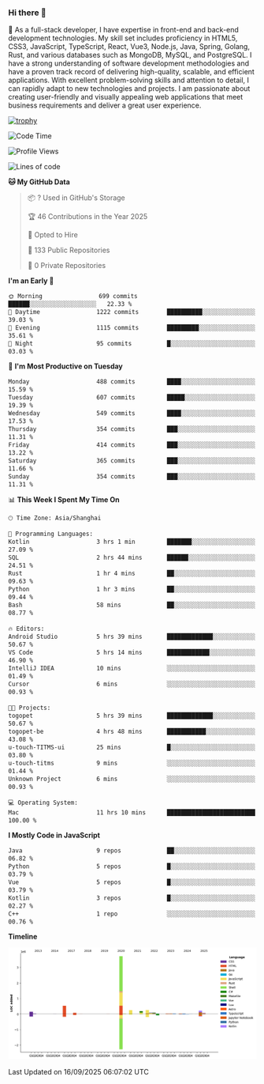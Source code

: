 ### Hi there 👋

🌱 As a full-stack developer, I have expertise in front-end and back-end development technologies. My skill set includes proficiency in HTML5, CSS3, JavaScript, TypeScript, React, Vue3, Node.js, Java, Spring, Golang, Rust, and various databases such as MongoDB, MySQL, and PostgreSQL. I have a strong understanding of software development methodologies and have a proven track record of delivering high-quality, scalable, and efficient applications. With excellent problem-solving skills and attention to detail, I can rapidly adapt to new technologies and projects. I am passionate about creating user-friendly and visually appealing web applications that meet business requirements and deliver a great user experience.

[![trophy](https://github-profile-trophy.vercel.app/?username=elton&rank=SECRET,SSS,SS,S,AAA,AA,A&theme=onedark&no-frame=true&margin-w=10)](https://github.com/ryo-ma/github-profile-trophy)

<!--START_SECTION:waka-->
![Code Time](http://img.shields.io/badge/Code%20Time-1%2C910%20hrs%2050%20mins-blue)

![Profile Views](http://img.shields.io/badge/Profile%20Views-0-blue)

![Lines of code](https://img.shields.io/badge/From%20Hello%20World%20I%27ve%20Written-5.9%20million%20lines%20of%20code-blue)

**🐱 My GitHub Data** 

> 📦 ? Used in GitHub's Storage 
 > 
> 🏆 46 Contributions in the Year 2025
 > 
> 💼 Opted to Hire
 > 
> 📜 133 Public Repositories 
 > 
> 🔑 0 Private Repositories 
 > 
**I'm an Early 🐤** 

```text
🌞 Morning                699 commits         ██████░░░░░░░░░░░░░░░░░░░   22.33 % 
🌆 Daytime                1222 commits        ██████████░░░░░░░░░░░░░░░   39.03 % 
🌃 Evening                1115 commits        █████████░░░░░░░░░░░░░░░░   35.61 % 
🌙 Night                  95 commits          █░░░░░░░░░░░░░░░░░░░░░░░░   03.03 % 
```
📅 **I'm Most Productive on Tuesday** 

```text
Monday                   488 commits         ████░░░░░░░░░░░░░░░░░░░░░   15.59 % 
Tuesday                  607 commits         █████░░░░░░░░░░░░░░░░░░░░   19.39 % 
Wednesday                549 commits         ████░░░░░░░░░░░░░░░░░░░░░   17.53 % 
Thursday                 354 commits         ███░░░░░░░░░░░░░░░░░░░░░░   11.31 % 
Friday                   414 commits         ███░░░░░░░░░░░░░░░░░░░░░░   13.22 % 
Saturday                 365 commits         ███░░░░░░░░░░░░░░░░░░░░░░   11.66 % 
Sunday                   354 commits         ███░░░░░░░░░░░░░░░░░░░░░░   11.31 % 
```


📊 **This Week I Spent My Time On** 

```text
🕑︎ Time Zone: Asia/Shanghai

💬 Programming Languages: 
Kotlin                   3 hrs 1 min         ███████░░░░░░░░░░░░░░░░░░   27.09 % 
SQL                      2 hrs 44 mins       ██████░░░░░░░░░░░░░░░░░░░   24.51 % 
Rust                     1 hr 4 mins         ██░░░░░░░░░░░░░░░░░░░░░░░   09.63 % 
Python                   1 hr 3 mins         ██░░░░░░░░░░░░░░░░░░░░░░░   09.44 % 
Bash                     58 mins             ██░░░░░░░░░░░░░░░░░░░░░░░   08.77 % 

🔥 Editors: 
Android Studio           5 hrs 39 mins       █████████████░░░░░░░░░░░░   50.67 % 
VS Code                  5 hrs 14 mins       ████████████░░░░░░░░░░░░░   46.90 % 
IntelliJ IDEA            10 mins             ░░░░░░░░░░░░░░░░░░░░░░░░░   01.49 % 
Cursor                   6 mins              ░░░░░░░░░░░░░░░░░░░░░░░░░   00.93 % 

🐱‍💻 Projects: 
togopet                  5 hrs 39 mins       █████████████░░░░░░░░░░░░   50.67 % 
togopet-be               4 hrs 48 mins       ███████████░░░░░░░░░░░░░░   43.08 % 
u-touch-TITMS-ui         25 mins             █░░░░░░░░░░░░░░░░░░░░░░░░   03.80 % 
u-touch-titms            9 mins              ░░░░░░░░░░░░░░░░░░░░░░░░░   01.44 % 
Unknown Project          6 mins              ░░░░░░░░░░░░░░░░░░░░░░░░░   00.93 % 

💻 Operating System: 
Mac                      11 hrs 10 mins      █████████████████████████   100.00 % 
```

**I Mostly Code in JavaScript** 

```text
Java                     9 repos             ██░░░░░░░░░░░░░░░░░░░░░░░   06.82 % 
Python                   5 repos             █░░░░░░░░░░░░░░░░░░░░░░░░   03.79 % 
Vue                      5 repos             █░░░░░░░░░░░░░░░░░░░░░░░░   03.79 % 
Kotlin                   3 repos             █░░░░░░░░░░░░░░░░░░░░░░░░   02.27 % 
C++                      1 repo              ░░░░░░░░░░░░░░░░░░░░░░░░░   00.76 % 
```



**Timeline**

![Lines of Code chart](https://raw.githubusercontent.com/elton/elton/main/assets/bar_graph.png)


 Last Updated on 16/09/2025 06:07:02 UTC
<!--END_SECTION:waka-->

<!--
**elton/elton** is a ✨ _special_ ✨ repository because its `README.md` (this file) appears on your GitHub profile.

Here are some ideas to get you started:

- 🔭 I’m currently working on ...
- 🌱 I’m currently learning ...
- 👯 I’m looking to collaborate on ...
- 🤔 I’m looking for help with ...
- 💬 Ask me about ...
- 📫 How to reach me: ...
- 😄 Pronouns: ...
- ⚡ Fun fact: ...
-->
